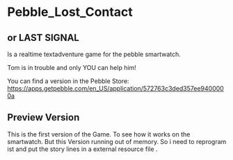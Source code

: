 # Pebble_Lost_Contact 
## or LAST SIGNAL
Is a realtime textadventure game for the pebble smartwatch.

Tom is in trouble and only YOU can help him!


You can find a version in the Pebble Store:
https://apps.getpebble.com/en_US/application/572763c3ded357ee9400000a 


## Preview Version

This is the first version of the Game. To see how it works on the smartwatch.
But this Version running out of memory. So i need to reprogram ist and put the story lines in a external resource file . 
